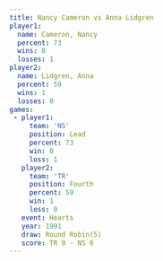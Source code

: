 ```yaml
---
title: Nancy Cameron vs Anna Lidgren
player1:              
  name: Cameron, Nancy
  percent: 73         
  wins: 0             
  losses: 1           
player2:              
  name: Lidgren, Anna 
  percent: 59         
  wins: 1             
  losses: 0           
games:
 - player1:        
     team: 'NS'    
     position: Lead
     percent: 73   
     win: 0        
     loss: 1       
   player2:          
     team: 'TR'      
     position: Fourth
     percent: 59     
     win: 1          
     loss: 0         
   event: Hearts       
   year: 1991          
   draw: Round Robin(5)
   score: TR 9 - NS 6  
---
```

